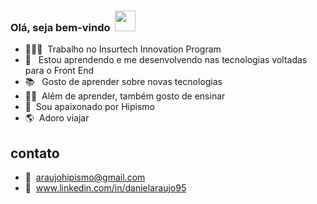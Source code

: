 ### Olá, seja bem-vindo &nbsp;<img width="33px" src="https://user-images.githubusercontent.com/1303154/88677602-1635ba80-d120-11ea-84d8-d263ba5fc3c0.gif" />

- 👨🏾‍💻&nbsp;  Trabalho no Insurtech Innovation Program
- 🧠 &nbsp; Estou aprendendo e me desenvolvendo nas tecnologias voltadas para o Front End
- 📚 &nbsp; Gosto de aprender sobre novas tecnologias
- ✌🏾&nbsp; Além de aprender, também gosto de ensinar 
- 🏇&nbsp; Sou apaixonado por Hipismo
- 🌎&nbsp; Adoro viajar 

## contato ##

- 📧&nbsp; araujohipismo@gmail.com
- 🔗&nbsp; www.linkedin.com/in/danielaraujo95
